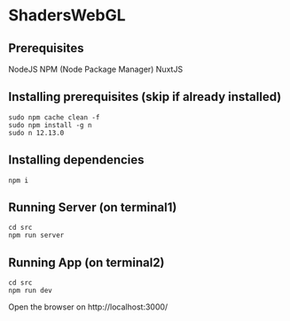 # ShadersWebGL

## Prerequisites
NodeJS
NPM (Node Package Manager)
NuxtJS

## Installing prerequisites (skip if already installed)
```
sudo npm cache clean -f
sudo npm install -g n
sudo n 12.13.0
```

## Installing dependencies
```
npm i
```

## Running Server (on terminal1)
```
cd src
npm run server
```

## Running App (on terminal2)
```
cd src
npm run dev
```
Open the browser on http://localhost:3000/